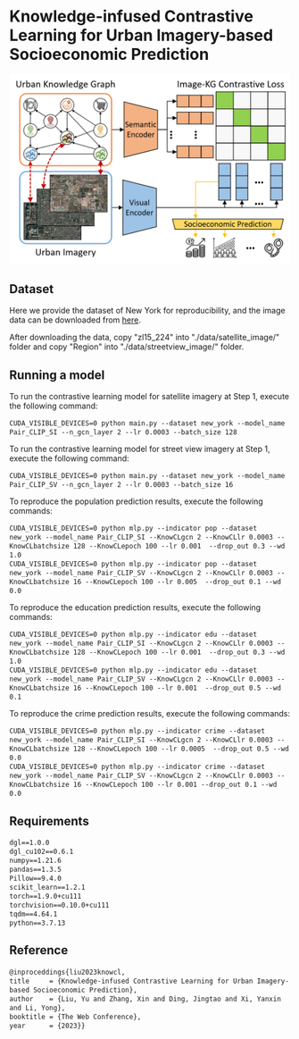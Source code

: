 # Knowledge-infused Contrastive Learning for Urban Imagery-based Socioeconomic Prediction

 !["The Main Framework of KnowCL Model"](./fig_framework.png)
 
 ## Dataset 
 Here we provide the dataset of New York for reproducibility, and the image data can be downloaded from [here](https://drive.google.com/drive/folders/1lCc9RR6y2pWSnvKR-JfM8JGnKPXlxOXE?usp=sharing).
 
After downloading the data, copy "zl15_224" into "./data/satellite_image/" folder and copy "Region" into "./data/streetview_image/" folder.
 
 ## Running a model
 To run the contrastive learning model for satellite imagery at Step 1, execute the following command:
  
    CUDA_VISIBLE_DEVICES=0 python main.py --dataset new_york --model_name Pair_CLIP_SI --n_gcn_layer 2 --lr 0.0003 --batch_size 128
                       
 To run the contrastive learning model for street view imagery at Step 1, execute the following command:
  
    CUDA_VISIBLE_DEVICES=0 python main.py --dataset new_york --model_name Pair_CLIP_SV --n_gcn_layer 2 --lr 0.0003 --batch_size 16

To reproduce the population prediction results, execute the following commands:

    CUDA_VISIBLE_DEVICES=0 python mlp.py --indicator pop --dataset new_york --model_name Pair_CLIP_SI --KnowCLgcn 2 --KnowCLlr 0.0003 --KnowCLbatchsize 128 --KnowCLepoch 100 --lr 0.001  --drop_out 0.3 --wd 1.0
    CUDA_VISIBLE_DEVICES=0 python mlp.py --indicator pop --dataset new_york --model_name Pair_CLIP_SV --KnowCLgcn 2 --KnowCLlr 0.0003 --KnowCLbatchsize 16 --KnowCLepoch 100 --lr 0.005  --drop_out 0.1 --wd 0.0

To reproduce the education prediction results, execute the following commands:

    CUDA_VISIBLE_DEVICES=0 python mlp.py --indicator edu --dataset new_york --model_name Pair_CLIP_SI --KnowCLgcn 2 --KnowCLlr 0.0003 --KnowCLbatchsize 128 --KnowCLepoch 100 --lr 0.001  --drop_out 0.3 --wd 1.0
    CUDA_VISIBLE_DEVICES=0 python mlp.py --indicator edu --dataset new_york --model_name Pair_CLIP_SV --KnowCLgcn 2 --KnowCLlr 0.0003 --KnowCLbatchsize 16 --KnowCLepoch 100 --lr 0.001  --drop_out 0.5 --wd 0.1
 
To reproduce the crime prediction results, execute the following commands:

    CUDA_VISIBLE_DEVICES=0 python mlp.py --indicator crime --dataset new_york --model_name Pair_CLIP_SI --KnowCLgcn 2 --KnowCLlr 0.0003 --KnowCLbatchsize 128 --KnowCLepoch 100 --lr 0.0005  --drop_out 0.5 --wd 0.0
    CUDA_VISIBLE_DEVICES=0 python mlp.py --indicator crime --dataset new_york --model_name Pair_CLIP_SV --KnowCLgcn 2 --KnowCLlr 0.0003 --KnowCLbatchsize 16 --KnowCLepoch 100 --lr 0.001 --drop_out 0.1 --wd 0.0

## Requirements
	dgl==1.0.0
	dgl_cu102==0.6.1
	numpy==1.21.6
	pandas==1.3.5
	Pillow==9.4.0
	scikit_learn==1.2.1
	torch==1.9.0+cu111
	torchvision==0.10.0+cu111
	tqdm==4.64.1
	python==3.7.13


## Reference

    @inproceddings{liu2023knowcl,
	title 	  = {Knowledge-infused Contrastive Learning for Urban Imagery-based Socioeconomic Prediction},
	author	  = {Liu, Yu and Zhang, Xin and Ding, Jingtao and Xi, Yanxin and Li, Yong},
	booktitle = {The Web Conference},
	year      = {2023}}
